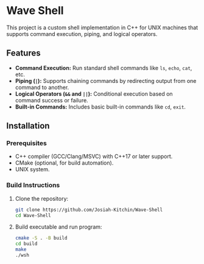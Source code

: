 # Wave Shell

This project is a custom shell implementation in C++ for UNIX machines that supports command execution, piping, and logical operators.

## Features

- **Command Execution:** Run standard shell commands like `ls`, `echo`, `cat`, etc.
- **Piping (`|`):** Supports chaining commands by redirecting output from one command to another.
- **Logical Operators (`&&` and `||`):** Conditional execution based on command success or failure.
- **Built-in Commands:** Includes basic built-in commands like `cd`, `exit`.

## Installation

### Prerequisites

- C++ compiler (GCC/Clang/MSVC) with C++17 or later support.
- CMake (optional, for build automation).
- UNIX system.

### Build Instructions

1. Clone the repository:
   ```bash
   git clone https://github.com/Josiah-Kitchin/Wave-Shell 
   cd Wave-Shell

2. Build executable and run program:
   ```bash
   cmake -S . -B build
   cd build
   make
   ./wsh



